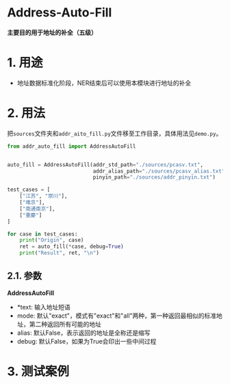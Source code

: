 # Address-Auto-Fill

**主要目的用于地址的补全（五级）**

# 1. 用途
- 地址数据标准化阶段，NER结束后可以使用本模块进行地址的补全

# 2. 用法
把`sources`文件夹和`addr_aito_fill.py`文件移至工作目录，具体用法见`demo.py`。
```python
from addr_auto_fill import AddressAutoFill


auto_fill = AddressAutoFill(addr_std_path="./sources/pcasv.txt",
                            addr_alias_path="./sources/pcasv_alias.txt",
                            pinyin_path="./sources/addr_pinyin.txt")

test_cases = [
    ["江苏", "崇川"],
    ["难京"],
    ["南通南京"],
    ["重慶"]
]

for case in test_cases:
    print("Origin", case)
    ret = auto_fill(*case, debug=True)
    print("Result", ret, "\n")
```

## 2.1. 参数
**AddressAutoFill**
- *text: 输入地址短语
- mode: 默认"exact"，模式有"exact"和"all"两种，第一种返回最相似的标准地址，第二种返回所有可能的地址
- alias: 默认False，表示返回的地址是全称还是缩写
- debug: 默认False，如果为True会印出一些中间过程

# 3. 测试案例
